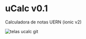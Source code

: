 # uCalc v0.1
Calculadora de notas UERN (ionic v2)

![telas ucalc git](https://user-images.githubusercontent.com/12216463/27772722-535bd2fc-5f3e-11e7-960a-b4a93e54cc01.png)
